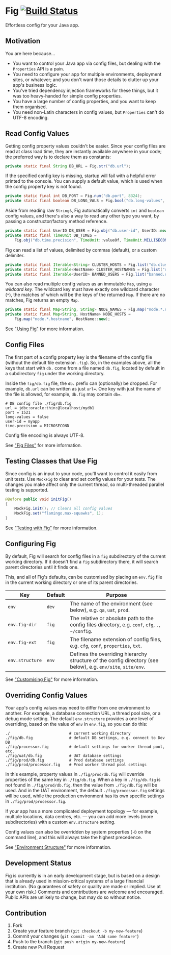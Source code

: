# Fig [![Build Status][travis-status]][travis]
[travis-status]: https://travis-ci.org/willhains/fig.svg?branch=master
[travis]: https://travis-ci.org/willhains/fig

Effortless config for your Java app.

## Motivation

You are here because...

- You want to control your Java app via config files, but dealing with the `Properties` API is a pain.
- You need to configure your app for multiple environments, deployment sites, or whatever; and you don't want those details to clutter up your app's business logic.
- You've tried dependency injection frameworks for these things, but it was too heavy-handed for simple config properties.
- You have a large number of config properties, and you want to keep them organised.
- You need non-Latin characters in config values, but `Properties` can't do UTF-8 encoding.

## Read Config Values

Getting config property values couldn't be easier. Since your config files are read at class load time, they are instantly available anywhere in your code; the preferred way is to declare them as constants:

```java
private static final String DB_URL = Fig.str("db.url");
```

If the specified config key is missing, startup will fail with a helpful error printed to the console. You can supply a default value, which is used when the config property key is not found.

```java
private static final int DB_PORT = Fig.num("db.port", 8324);
private static final boolean DB_LONG_VALS = Fig.bool("db.long-values", true);
```

Aside from reading raw `String`s, Fig automatically converts `int` and `boolean` config values, and there's also a way to read any other type you want, by passing a constructor/factory method reference.

```java
private static final UserID DB_USER = Fig.obj("db.user-id", UserID::new);
private static final TimeUnit DB_TIMES =
	Fig.obj("db.time.precision", TimeUnit::valueOf, TimeUnit.MILLISECOND);
```

Fig can read a list of values, delimited by commas (default), or a custom delimiter.

```java
private static final Iterable<String> CLUSTER_HOSTS = Fig.list("db.cluster.hosts");
private static final Iterable<HostName> CLUSTER_HOSTNAMES = Fig.list("db.cluster.hosts", HostName::new);
private static final Iterable<UserID> BANNED_USERS = Fig.list("banned.user-ids", UserID::new, " ");
```

You can also read multiple config values as an immutable `Map`, using a *wildcard key*. The wildcard key must have exactly one wildcard character (`*`), the matches of which will be the keys of the returned `Map`. If there are no matches, Fig returns an empty `Map`.

```java
private static final Map<String, String> NODE_NAMES = Fig.map("node.*.name");
private static final Map<String, HostName> NODE_HOSTS =
	Fig.map("node.*.hostname", HostName::new);
```

See ["Using Fig"](docs/Using-Fig.md) for more information.

## Config Files

The first part of a config property key is the filename of the config file (without the default file extension `.fig`). So, in the examples above, all the keys that start with `db.` come from a file named `db.fig`, located by default in a subdirectory `fig` under the working directory.

Inside the `fig/db.fig` file, the `db.` prefix can (optionally) be dropped. For example, `db.url` can be written as just `url=`. One key with just the name of the file is allowed, for example, `db.fig` may contain `db=`.

```properties
# DB config file ./fig/db.fig
url = jdbc:oracle:thin:@localhost/mydb1
port = 1521
long-values = false
user-id = myapp
time.precision = MICROSECOND
```

Config file encoding is always UTF-8.

See ["Fig Files"](docs/Fig-Files.md) for more information.

## Testing Classes that Use Fig

Since config is an input to your code, you'll want to control it easily from unit tests. Use `MockFig` to clear and set config values for your tests. The changes you make affect only the current thread, so multi-threaded parallel testing is supported.

```java
@Before public void initFig()
{
	MockFig.init(); // Clears all config values
	MockFig.set("flamingo.max-squawks", 1);
}
```

See ["Testing with Fig"](docs/Testing-with-Fig.md) for more information.

## Configuring Fig

By default, Fig will search for config files in a `fig` subdirectory of the current working directory. If it doesn't find a `fig` subdirectory there, it will search parent directories until it finds one.

This, and all of Fig's defaults, can be customised by placing an `env.fig` file in the current working directory or one of its parent directories.

| Key             | Default | Purpose |
|-----------------|---------|---------|
| `env`           | `dev`   | The name of the environment (see below), e.g. `qa`, `uat`, `prod`. |
| `env.fig-dir`   | `fig`   | The relative or absolute path to the config files directory, e.g. `conf`, `cfg`, `.`, `~/config`. |
| `env.fig-ext`   | `fig`   | The filename extension of config files, e.g. `cfg`, `conf`, `properties`, `txt`. |
| `env.structure` | `env`   | Defines the overriding hierarchy structure of the config directory (see below), e.g. `env/site`, `site/env`. |

See ["Customising Fig"](docs/Customising-Fig.md) for more information.

## Overriding Config Values

Your app's config values may need to differ from one environment to another. For example, a database connection URL, a thread pool size, or a debug mode setting. The default `env.structure` provides a one level of overriding, based on the value of `env` in `env.fig`, so you can do this:

```
./                          # current working directory
./fig/db.fig                # default DB settings, e.g. connect to Dev DB
./fig/processor.fig         # default settings for worker thread pool, etc.
./fig/uat/db.fig            # UAT database settings
./fig/prod/db.fig           # Prod database settings
./fig/prod/processor.fig    # Prod worker thread pool settings
```

In this example, property values in `./fig/prod/db.fig` will override properties of the same key in `./fig/db.fig`. When a key in `./fig/db.fig` is not found in `./fig/prod/db.fig`, then the value from `./fig/db.fig` will be used. And in the UAT environment, the default `./fig/processor.fig` settings will be used, while the production environment has its own specific settings in `./fig/prod/processor.fig`.

If your app has a more complicated deployment topology — for example, multiple locations, data centres, etc. — you can add more levels (more subdirectories) with a custom `env.structure` setting.

Config values can also be overridden by system properties (`-D` on the command line), and this will always take the highest precedence.

See ["Environment Structure"](docs/Environment-Structure.md) for more information.

## Development Status

Fig is currently is in an early development stage, but is based on a design that is already used in mission-critical systems of a large financial institution. (No guarantees of safety or quality are made or implied. Use at your own risk.) Comments and contributions are welcome and encouraged. Public APIs are unlikely to change, but may do so without notice.

## Contribution

1. Fork
2. Create your feature branch (`git checkout -b my-new-feature`)
3. Commit your changes (`git commit -am 'Add some feature'`)
4. Push to the branch (`git push origin my-new-feature`)
5. Create new Pull Request
